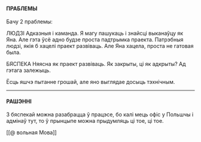 
#### ПРАБЛЕМЫ

Бачу 2 праблемы:

ЛЮДЗІ
Адказныя і каманда. Я магу пашукаць і знайсці выканаўцу як Яна. Але гэта ўсё адно будзе проста падтрымка праекта. Патрэбныя людзі, якія б хацелі праект развіваць. Але Яна хацела, проста не гатовая была. 

БЯСПЕКА
Няясна як праект развіваць. Як закрыты, ці як адкрыты? Ад гэтага залежыць.

Ёсць яшчэ пытанне грошай, але яно выглядае досыць тэхнічным.

***

#### РАШЭННІ

З бяспекай можна разабрацца ў працэсе, бо калі мець офіс у Польшчы і адмінаў тут, то ў прынцыпе можна прыдумляць ці тое, ці тое.

[[@ вольная Мова]]
